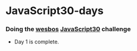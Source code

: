 # JavaScript30-days

  ### Doing the [wesbos](https://https://wesbos.com) [JavaScript30](https://javascript30.com/) challenge 
  * Day 1 is complete.
